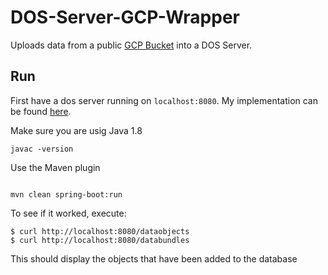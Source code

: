 # DOS-Server-GCP-Wrapper
Uploads data from a public [GCP Bucket](https://console.cloud.google.com/storage/browser/genomics-public-data/1000-genomes/bam/?_ga=2.252890444.-472133816.1533309090&_gac=1.81252837.1533310626.Cj0KCQjw-o_bBRCOARIsAM5NbIN8kuD7tf7SIZHrCioTk1HgIWCMdntRn5ibl7CTVZqKpFlGDK6O630aAg_FEALw_wcB) into a DOS Server.

## Run

First have a dos server running on `localhost:8080`. My implementation can be found [here](https://github.com/ekeilty17/GA4GH-DOS-Server).

Make sure you are usig Java 1.8
```
javac -version
```

Use the Maven plugin
```

mvn clean spring-boot:run

```

To see if it worked, execute:
```
$ curl http://localhost:8080/dataobjects
$ curl http://localhost:8080/databundles
```
This should display the objects that have been added to the database
